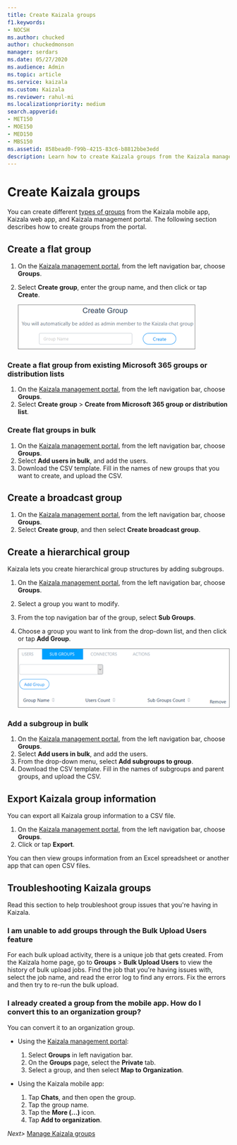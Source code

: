 ```yaml
---
title: Create Kaizala groups
f1.keywords:
- NOCSH
ms.author: chucked
author: chuckedmonson
manager: serdars
ms.date: 05/27/2020
ms.audience: Admin
ms.topic: article
ms.service: kaizala
ms.custom: Kaizala
ms.reviewer: rahul-mi
ms.localizationpriority: medium
search.appverid:
- MET150
- MOE150
- MED150
- MBS150
ms.assetid: 858bead0-f99b-4215-83c6-b8812bbe3edd
description: Learn how to create Kaizala groups from the Kaizala management portal.
---
```


# Create Kaizala groups

You can create different [types of groups](groups-in-kaizala.md) from the Kaizala mobile app, Kaizala web app, and Kaizala management portal. The following section describes how to create groups from the portal.

## Create a flat group

1. On the [Kaizala management portal](https://manage.kaiza.la), from the left navigation bar, choose **Groups**.
2. Select **Create group**, enter the group name, and then click or tap **Create**.
    
   ![Enter the name to create a new Kaizala group.](media/f913453e-6a66-45bd-a51c-114ebf5be0d7.png)

### Create a flat group from existing Microsoft 365 groups or distribution lists

1. On the [Kaizala management portal](https://manage.kaiza.la), from the left navigation bar, choose **Groups**.
2. Select **Create group** > **Create from Microsoft 365 group or distribution list**.

### Create flat groups in bulk

1. On the [Kaizala management portal](https://manage.kaiza.la), from the left navigation bar, choose **Groups**.
2. Select **Add users in bulk**, and add the users.
3. Download the CSV template. Fill in the names of new groups that you want to create, and upload the CSV.

## Create a broadcast group

1. On the [Kaizala management portal](https://manage.kaiza.la), from the left navigation bar, choose **Groups**.
2. Select **Create group**, and then select **Create broadcast group**. 

## Create a hierarchical group

Kaizala lets you create hierarchical group structures by adding subgroups. 

1. On the [Kaizala management portal](https://manage.kaiza.la), from the left navigation bar, choose **Groups**.
2. Select a group you want to modify.
3. From the top navigation bar of the group, select **Sub Groups**.
4. Choose a group you want to link from the drop-down list, and then click or tap **Add Group**.
   
   ![Add a Kaizala subgroup to a parent group.](media/890765a2-9e2e-409f-88fa-0e478dfeb0c6.png)

### Add a subgroup in bulk

1. On the [Kaizala management portal](https://manage.kaiza.la), from the left navigation bar, choose **Groups**.
2. Select **Add users in bulk**, and add the users.
3. From the drop-down menu, select **Add subgroups to group**.
4. Download the CSV template. Fill in the names of subgroups and parent groups, and upload the CSV.

## Export Kaizala group information

You can export all Kaizala group information to a CSV file.

1.	On the [Kaizala management portal](https://manage.kaiza.la), from the left navigation bar, choose **Groups**. 
2.	Click or tap **Export**.

You can then view groups information from an Excel spreadsheet or another app that can open CSV files. 

## Troubleshooting Kaizala groups

Read this section to help troubleshoot group issues that you're having in Kaizala.
  
### I am unable to add groups through the Bulk Upload Users feature

For each bulk upload activity, there is a unique job that gets created. From the Kaizala home page, go to **Groups** > **Bulk Upload Users** to view the history of bulk upload jobs. Find the job that you're having issues with, select the job name, and read the error log to find any errors. Fix the errors and then try to re-run the bulk upload. 
  
### I already created a group from the mobile app. How do I convert this to an organization group?

You can convert it to an organization group. 

- Using the [Kaizala management portal](https://manage.kaiza.la):
  1. Select **Groups** in left navigation bar. 
  2. On the **Groups** page, select the **Private** tab. 
  3. Select a group, and then select **Map to Organization**.

- Using the Kaizala mobile app:
  1. Tap **Chats**, and then open the group.
  2. Tap the group name.
  3. Tap the **More (...)** icon.
  4. Tap **Add to organization**.

*Next>* [Manage Kaizala groups](manage-kaizala-groups.md)

